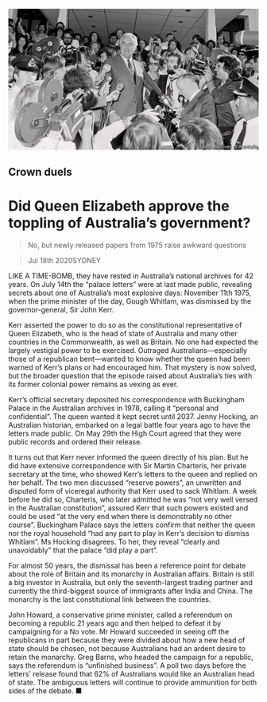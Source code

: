![](./images/20200718_ASP005.jpg)

## Crown duels

# Did Queen Elizabeth approve the toppling of Australia’s government?

> No, but newly released papers from 1975 raise awkward questions

> Jul 18th 2020SYDNEY

LIKE A TIME-BOMB, they have rested in Australia’s national archives for 42 years. On July 14th the “palace letters” were at last made public, revealing secrets about one of Australia’s most explosive days: November 11th 1975, when the prime minister of the day, Gough Whitlam, was dismissed by the governor-general, Sir John Kerr.

Kerr asserted the power to do so as the constitutional representative of Queen Elizabeth, who is the head of state of Australia and many other countries in the Commonwealth, as well as Britain. No one had expected the largely vestigial power to be exercised. Outraged Australians—especially those of a republican bent—wanted to know whether the queen had been warned of Kerr’s plans or had encouraged him. That mystery is now solved, but the broader question that the episode raised about Australia’s ties with its former colonial power remains as vexing as ever.

Kerr’s official secretary deposited his correspondence with Buckingham Palace in the Australian archives in 1978, calling it “personal and confidential”. The queen wanted it kept secret until 2037. Jenny Hocking, an Australian historian, embarked on a legal battle four years ago to have the letters made public. On May 29th the High Court agreed that they were public records and ordered their release.

It turns out that Kerr never informed the queen directly of his plan. But he did have extensive correspondence with Sir Martin Charteris, her private secretary at the time, who showed Kerr’s letters to the queen and replied on her behalf. The two men discussed “reserve powers”, an unwritten and disputed form of viceregal authority that Kerr used to sack Whitlam. A week before he did so, Charteris, who later admitted he was “not very well versed in the Australian constitution”, assured Kerr that such powers existed and could be used “at the very end when there is demonstrably no other course”. Buckingham Palace says the letters confirm that neither the queen nor the royal household “had any part to play in Kerr’s decision to dismiss Whitlam”. Ms Hocking disagrees. To her, they reveal “clearly and unavoidably” that the palace “did play a part”.

For almost 50 years, the dismissal has been a reference point for debate about the role of Britain and its monarchy in Australian affairs. Britain is still a big investor in Australia, but only the seventh-largest trading partner and currently the third-biggest source of immigrants after India and China. The monarchy is the last constitutional link between the countries.

John Howard, a conservative prime minister, called a referendum on becoming a republic 21 years ago and then helped to defeat it by campaigning for a No vote. Mr Howard succeeded in seeing off the republicans in part because they were divided about how a new head of state should be chosen, not because Australians had an ardent desire to retain the monarchy. Greg Barns, who headed the campaign for a republic, says the referendum is “unfinished business”. A poll two days before the letters’ release found that 62% of Australians would like an Australian head of state. The ambiguous letters will continue to provide ammunition for both sides of the debate. ■